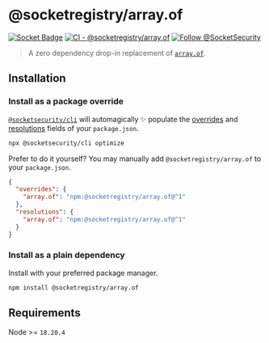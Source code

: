 # @socketregistry/array.of

[![Socket Badge](https://socket.dev/api/badge/npm/package/@socketregistry/array.of)](https://socket.dev/npm/package/@socketregistry/array.of)
[![CI - @socketregistry/array.of](https://github.com/SocketDev/socket-registry-js/actions/workflows/test.yml/badge.svg)](https://github.com/SocketDev/socket-registry-js/actions/workflows/test.yml)
[![Follow @SocketSecurity](https://img.shields.io/twitter/follow/SocketSecurity?style=social)](https://twitter.com/SocketSecurity)

> A zero dependency drop-in replacement of
> [`array.of`](https://www.npmjs.com/package/array.of).

## Installation

### Install as a package override

[`@socketsecurity/cli`](https://www.npmjs.com/package/@socketsecurity/cli) will
automagically :sparkles: populate the
[overrides](https://docs.npmjs.com/cli/v9/configuring-npm/package-json#overrides)
and [resolutions](https://yarnpkg.com/configuration/manifest#resolutions) fields
of your `package.json`.

```sh
npx @socketsecurity/cli optimize
```

Prefer to do it yourself? You may manually add `@socketregistry/array.of` to
your `package.json`.

```json
{
  "overrides": {
    "array.of": "npm:@socketregistry/array.of@^1"
  },
  "resolutions": {
    "array.of": "npm:@socketregistry/array.of@^1"
  }
}
```

### Install as a plain dependency

Install with your preferred package manager.

```sh
npm install @socketregistry/array.of
```

## Requirements

Node &gt;= `18.20.4`
